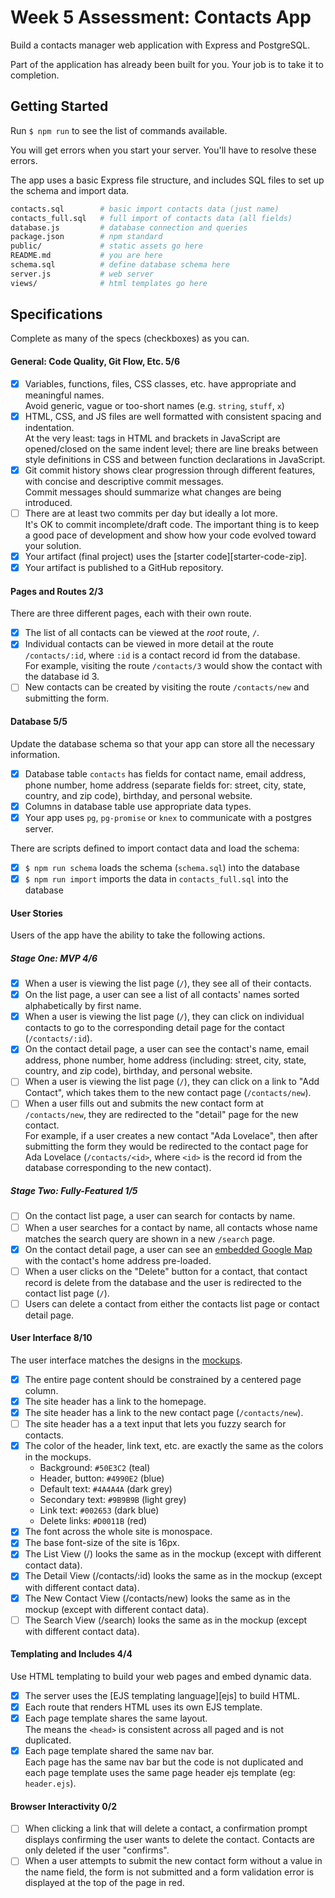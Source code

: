 # Week 5 Assessment: Contacts App

Build a contacts manager web application with Express and PostgreSQL.

Part of the application has already been built for you. Your job is to take it to completion.

## Getting Started

Run `$ npm run` to see the list of commands available.

You will get errors when you start your server. You'll have to resolve these errors.

The app uses a basic Express file structure, and includes SQL files to set up the schema and import data.

```sh
contacts.sql        # basic import contacts data (just name)
contacts_full.sql   # full import of contacts data (all fields)
database.js         # database connection and queries
package.json        # npm standard
public/             # static assets go here
README.md           # you are here
schema.sql          # define database schema here
server.js           # web server
views/              # html templates go here
```

## Specifications

Complete as many of the specs (checkboxes) as you can.

#### General: Code Quality, Git Flow, Etc. 5/6

- [X] Variables, functions, files, CSS classes, etc. have appropriate and meaningful names.
    <br>Avoid generic, vague or too-short names (e.g. `string`, `stuff`, `x`)
- [X] HTML, CSS, and JS files are well formatted with consistent spacing and indentation.
    <br>At the very least: tags in HTML and brackets in JavaScript are opened/closed on the same indent level; there are line breaks between style definitions in CSS and between function declarations in JavaScript.
- [X] Git commit history shows clear progression through different features, with concise and descriptive commit messages.
    <br>Commit messages should summarize what changes are being introduced.
- [ ] There are at least two commits per day but ideally a lot more.
    <br>It's OK to commit incomplete/draft code. The important thing is to keep a good pace of development and show how your code evolved toward your solution.
- [X] Your artifact (final project) uses the [starter code][starter-code-zip].
- [X] Your artifact is published to a GitHub repository.

#### Pages and Routes 2/3

There are three different pages, each with their own route.

- [X] The list of all contacts can be viewed at the _root_ route, `/`.
- [X] Individual contacts can be viewed in more detail at the route `/contacts/:id`, where `:id` is a contact record id from the database.
    <br>For example, visiting the route `/contacts/3` would show the contact with the database id 3.
- [ ] New contacts can be created by visiting the route `/contacts/new` and submitting the form.

#### Database 5/5

Update the database schema so that your app can store all the necessary information.

- [X] Database table `contacts` has fields for contact name, email address, phone number, home address (separate fields for: street, city, state, country, and zip code), birthday, and personal website.
- [X] Columns in database table use appropriate data types.
- [X] Your app uses `pg`, `pg-promise` or `knex` to communicate with a postgres server.

There are scripts defined to import contact data and load the schema:
- [X] `$ npm run schema` loads the schema (`schema.sql`) into the database
- [X] `$ npm run import` imports the data in `contacts_full.sql` into the database

#### User Stories

Users of the app have the ability to take the following actions.

##### Stage One: MVP 4/6

- [X] When a user is viewing the list page (`/`), they see all of their contacts.
- [X] On the list page, a user can see a list of all contacts' names sorted alphabetically by first name.
- [X] When a user is viewing the list page (`/`), they can click on individual contacts to go to the corresponding detail page for the contact (`/contacts/:id`).
- [X] On the contact detail page, a user can see the contact's name, email address, phone number, home address (including: street, city, state, country, and zip code), birthday, and personal website.
- [ ] When a user is viewing the list page (`/`), they can click on a link to "Add Contact", which takes them to the new contact page (`/contacts/new`).
- [ ] When a user fills out and submits the new contact form at `/contacts/new`, they are redirected to the "detail" page for the new contact.
    <br>For example, if a user creates a new contact "Ada Lovelace", then after submitting the form they would be redirected to the contact page for Ada Lovelace (`/contacts/<id>`, where `<id>` is the record id from the database corresponding to the new contact).

##### Stage Two: Fully-Featured 1/5

- [ ] On the contact list page, a user can search for contacts by name.
- [ ] When a user searches for a contact by name, all contacts whose name matches the search query are shown in a new `/search` page.
- [X] On the contact detail page, a user can see an [embedded Google Map](https://developers.google.com/maps/documentation/embed/) with the contact's home address pre-loaded.
- [ ] When a user clicks on the "Delete" button for a contact, that contact record is delete from the database and the user is redirected to the contact list page (`/`).
- [ ] Users can delete a contact from either the contacts list page or contact detail page.

#### User Interface 8/10

The user interface matches the designs in the [mockups](#mockups).

- [X] The entire page content should be constrained by a centered page column.
- [X] The site header has a link to the homepage.
- [X] The site header has a link to the new contact page (`/contacts/new`).
- [ ] The site header has a a text input that lets you fuzzy search for contacts.
- [X] The color of the header, link text, etc. are exactly the same as the colors in the mockups.
  - Background: `#50E3C2` (teal)
  - Header, button: `#4990E2` (blue)
  - Default text: `#4A4A4A` (dark grey)
  - Secondary text: `#9B9B9B` (light grey)
  - Link text: `#002653` (dark blue)
  - Delete links: `#D0011B` (red)
- [X] The font across the whole site is monospace.
- [X] The base font-size of the site is 16px.
- [X] The List View (/) looks the same as in the mockup (except with different contact data).
- [X] The Detail View (/contacts/:id) looks the same as in the mockup (except with different contact data).
- [X] The New Contact View (/contacts/new) looks the same as in the mockup (except with different contact data).
- [ ] The Search View (/search) looks the same as in the mockup (except with different contact data).

#### Templating and Includes 4/4

Use HTML templating to build your web pages and embed dynamic data.

- [X] The server uses the [EJS templating language][ejs] to build HTML.
- [X] Each route that renders HTML uses its own EJS template.
- [X] Each page template shares the same layout.
  <br/>The means the `<head>` is consistent across all paged and is not duplicated.
- [X] Each page template shared the same nav bar.
  <br/>Each page has the same nav bar but the code is not duplicated and each page template uses the same page header ejs template (eg: `header.ejs`).

#### Browser Interactivity 0/2

- [ ] When clicking a link that will delete a contact, a confirmation prompt displays confirming the user wants to delete the contact. Contacts are only deleted if the user "confirms".
- [ ] When a user attempts to submit the new contact form without a value in the name field, the form is not submitted and a form validation error is displayed at the top of the page in red.
